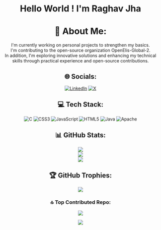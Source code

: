 <div align="center">
<h1>Hello World ! I'm Raghav Jha </h1>
 
# 💫 About Me:
I'm currently working on personal projects to strengthen my basics.<br>I'm contributing to the open-source organization OpenElis-Global-2.<br>In addition, I'm exploring innovative solutions and enhancing my technical skills through practical experience and open-source contributions.

## 🌐 Socials:
[![LinkedIn](https://img.shields.io/badge/LinkedIn-%230077B5.svg?logo=linkedin&logoColor=white)](https://www.linkedin.com/in/raghav-jha-25692430b/) 
[![X](https://img.shields.io/badge/X-black.svg?logo=X&logoColor=white)](https://x.com/rjha60571)

## 💻 Tech Stack:
![C](https://img.shields.io/badge/c-%2300599C.svg?style=for-the-badge&logo=c&logoColor=white) 
![CSS3](https://img.shields.io/badge/css3-%231572B6.svg?style=for-the-badge&logo=css3&logoColor=white) 
![JavaScript](https://img.shields.io/badge/javascript-%23323330.svg?style=for-the-badge&logo=javascript&logoColor=%23F7DF1E) 
![HTML5](https://img.shields.io/badge/html5-%23E34F26.svg?style=for-the-badge&logo=html5&logoColor=white) 
![Java](https://img.shields.io/badge/java-%23ED8B00.svg?style=for-the-badge&logo=openjdk&logoColor=white) 
![Apache](https://img.shields.io/badge/apache-%23D42029.svg?style=for-the-badge&logo=apache&logoColor=white)

## 📊 GitHub Stats:
![](https://github-readme-stats.vercel.app/api?username=RaghavJha60570&theme=dark&hide_border=false&include_all_commits=false&count_private=false)<br>
![](https://github-readme-streak-stats.herokuapp.com/?user=RaghavJha60570&theme=dark&hide_border=false)<br>
![](https://github-readme-stats.vercel.app/api/top-langs/?username=RaghavJha60570&theme=dark&hide_border=false&include_all_commits=false&count_private=false&layout=compact)

## 🏆 GitHub Trophies:
![](https://github-profile-trophy.vercel.app/?username=RaghavJha60570&theme=radical&no-frame=false&no-bg=true&margin-w=4)

### 🔝 Top Contributed Repo:
![](https://github-contributor-stats.vercel.app/api?username=RaghavJha60570&limit=5&theme=dark&combine_all_yearly_contributions=true)

[![](https://visitcount.itsvg.in/api?id=RaghavJha60570&icon=0&color=0)](https://visitcount.itsvg.in)

</div>
